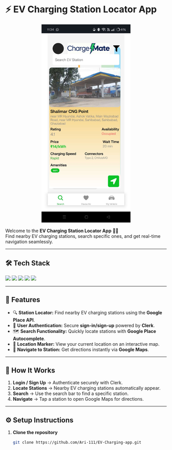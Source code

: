 # ⚡ EV Charging Station Locator App

<p align="center">
  <img src="assets/images/image1.jpg" alt="App Preview" width="55%" />
</p>

Welcome to the **EV Charging Station Locator App** 🚗🔋  
Find nearby EV charging stations, search specific ones, and get real-time navigation seamlessly.

---

## 🛠️ Tech Stack

<p align="left">
  <img src="https://img.shields.io/badge/React_Native-20232A?style=for-the-badge&logo=react&logoColor=61DAFB" />
  <img src="https://img.shields.io/badge/Expo-000020?style=for-the-badge&logo=expo&logoColor=white" />
  <img src="https://img.shields.io/badge/Firebase-ffca28?style=for-the-badge&logo=firebase&logoColor=black" />
  <img src="https://img.shields.io/badge/Clerk-3A0CA3?style=for-the-badge&logo=clerk&logoColor=white" />
  <img src="https://img.shields.io/badge/Google%20Places%20API-4285F4?style=for-the-badge&logo=google&logoColor=white" />
</p>

---

## 🚀 Features

- 🔍 **Station Locator:** Find nearby EV charging stations using the **Google Place API**.  
- 👤 **User Authentication:** Secure **sign-in/sign-up** powered by **Clerk**.  
- 🗺️ **Search Functionality:** Quickly locate stations with **Google Place Autocomplete**.  
- 📍 **Location Marker:** View your current location on an interactive map.  
- 🧭 **Navigate to Station:** Get directions instantly via **Google Maps**.  

---

## 📱 How It Works

1. **Login / Sign Up** → Authenticate securely with Clerk.  
2. **Locate Stations** → Nearby EV charging stations automatically appear.  
3. **Search** → Use the search bar to find a specific station.  
4. **Navigate** → Tap a station to open Google Maps for directions.  

---

## ⚙️ Setup Instructions

1. **Clone the repository**  

   ```bash
   git clone https://github.com/Ari-111/EV-Charging-app.git
